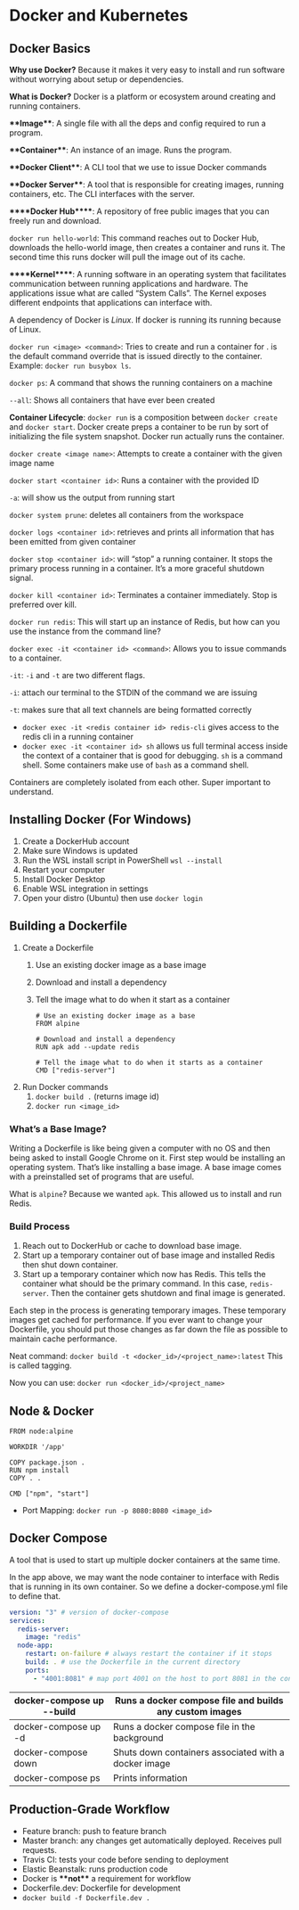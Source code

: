 # Docker and Kubernetes

## Docker Basics

**Why use Docker?** Because it makes it very easy to install and run software without worrying about setup or dependencies.

**What is Docker?** Docker is a platform or ecosystem around creating and running containers.

****\*\*****Image****\*\*****: A single file with all the deps and config required to run a program.

********\*\*********Container********\*\*********: An instance of an image. Runs the program.

************\*\*************Docker Client************\*\*************: A CLI tool that we use to issue Docker commands

************\*\*************Docker Server************\*\*************: A tool that is responsible for creating images, running containers, etc. The CLI interfaces with the server.

********\*\*\*\*********Docker Hub********\*\*\*\*********: A repository of free public images that you can freely run and download.

`docker run hello-world`: This command reaches out to Docker Hub, downloads the hello-world image, then creates a container and runs it. The second time this runs docker will pull the image out of its cache.

****\*\*\*\*****Kernel****\*\*\*\*****: A running software in an operating system that facilitates communication between running applications and hardware. The applications issue what are called “System Calls”. The Kernel exposes different endpoints that applications can interface with.

A dependency of Docker is _Linux_. If docker is running its running because of Linux.

`docker run <image> <command>`: Tries to create and run a container for <image>. <command> is the default command override that is issued directly to the container. Example: `docker run busybox ls`.

`docker ps`: A command that shows the running containers on a machine

`--all`: Shows all containers that have ever been created

**Container Lifecycle**: `docker run` is a composition between `docker create` and `docker start`. Docker create preps a container to be run by sort of initializing the file system snapshot. Docker run actually runs the container.

`docker create <image name>`: Attempts to create a container with the given image name

`docker start <container id>`: Runs a container with the provided ID

`-a`: will show us the output from running start

`docker system prune`: deletes all containers from the workspace

`docker logs <container id>`: retrieves and prints all information that has been emitted from given container

`docker stop <container id>`: will “stop” a running container. It stops the primary process running in a container. It’s a more graceful shutdown signal.

`docker kill <container id>`: Terminates a container immediately. Stop is preferred over kill.

`docker run redis`: This will start up an instance of Redis, but how can you use the instance from the command line?

`docker exec -it <container id> <command>`: Allows you to issue commands to a container.

`-it`: `-i` and `-t` are two different flags.

`-i`: attach our terminal to the STDIN of the command we are issuing

`-t`: makes sure that all text channels are being formatted correctly

- `docker exec -it <redis container id> redis-cli` gives access to the redis cli in a running container
- `docker exec -it <container id> sh` allows us full terminal access inside the context of a container that is good for debugging. `sh` is a command shell. Some containers make use of `bash` as a command shell.

Containers are completely isolated from each other. Super important to understand.

## Installing Docker (For Windows)

1. Create a DockerHub account
2. Make sure Windows is updated
3. Run the WSL install script in PowerShell `wsl --install`
4. Restart your computer
5. Install Docker Desktop
6. Enable WSL integration in settings
7. Open your distro (Ubuntu) then use `docker login`

## Building a Dockerfile

1. Create a Dockerfile
   1. Use an existing docker image as a base image
   2. Download and install a dependency
   3. Tell the image what to do when it start as a container

      ```docker
      # Use an existing docker image as a base
      FROM alpine

      # Download and install a dependency
      RUN apk add --update redis

      # Tell the image what to do when it starts as a container
      CMD ["redis-server"]
      ```
2. Run Docker commands
   1. `docker build .` (returns image id)
   2. `docker run <image_id>`

### What’s a Base Image?

Writing a Dockerfile is like being given a computer with no OS and then being asked to install Google Chrome on it. First step would be installing an operating system. That’s like installing a base image. A base image comes with a preinstalled set of programs that are useful.

What is `alpine`? Because we wanted `apk`. This allowed us to install and run Redis.

### Build Process

1. Reach out to DockerHub or cache to download base image.
2. Start up a temporary container out of base image and installed Redis then shut down container.
3. Start up a temporary container which now has Redis. This tells the container what should be the primary command. In this case, `redis-server`. Then the container gets shutdown and final image is generated.

Each step in the process is generating temporary images. These temporary images get cached for performance. If you ever want to change your Dockerfile, you should put those changes as far down the file as possible to maintain cache performance.

Neat command: `docker build -t <docker_id>/<project_name>:latest` This is called tagging.

Now you can use: `docker run <docker_id>/<project_name>`

## Node & Docker

```
FROM node:alpine

WORKDIR '/app'

COPY package.json .
RUN npm install
COPY . .

CMD ["npm", "start"]
```

- Port Mapping: `docker run -p 8080:8080 <image_id>`

## Docker Compose

A tool that is used to start up multiple docker containers at the same time.

In the app above, we may want the node container to interface with Redis that is running in its own container. So we define a docker-compose.yml file to define that.

```yaml
version: "3" # version of docker-compose
services:
  redis-server:
    image: "redis"
  node-app:
    restart: on-failure # always restart the container if it stops
    build: . # use the Dockerfile in the current directory
    ports:
      - "4001:8081" # map port 4001 on the host to port 8081 in the container
```

| docker-compose up --build | Runs a docker compose file and builds any custom images |
| ------------------------- | ------------------------------------------------------- |
| docker-compose up -d      | Runs a docker compose file in the background            |
| docker-compose down       | Shuts down containers associated with a docker image    |
| docker-compose ps         | Prints information                                      |

## Production-Grade Workflow

- Feature branch: push to feature branch
- Master branch: any changes get automatically deployed. Receives pull requests.
- Travis CI: tests your code before sending to deployment
- Elastic Beanstalk: runs production code
- Docker is **\*\***not**\*\*** a requirement for workflow
- Dockerfile.dev: Dockerfile for development
- `docker build -f Dockerfile.dev .`

